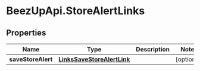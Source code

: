 # BeezUpApi.StoreAlertLinks

## Properties
Name | Type | Description | Notes
------------ | ------------- | ------------- | -------------
**saveStoreAlert** | [**LinksSaveStoreAlertLink**](LinksSaveStoreAlertLink.md) |  | [optional] 


